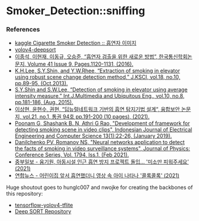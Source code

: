 # Smoker_Detection::sniffing

### References
- [kaggle Cigarette Smoker Detection :: 흡연자 이미지](https://www.kaggle.com/datasets/vitaminc/cigarette-smoker-detection)
- [yolov4-deepsort](https://github.com/theAIGuysCode/yolov4-deepsort)
- [이종석, 이현재, 이동규, 오승준, “흡연자 검출을 위한 새로운 방법”, 한국통신학회논문지, Volume 41 Issue 9, Pages.1120-1131, (2016).](https://koreascience.or.kr/article/JAKO201631261653681.page)
- [K.H.Lee, S.Y.Shin, and Y.W.Rhee, “Extraction of smoking in elevator using robust scene change detection method,” J.KSCI, vol.18, no.10, pp.89-95, (Oct.2013).](https://www.koreascience.or.kr/article/JAKO201333363223698.page)
- [S.Y.Shin and S.W.Lee, “Detection of smoking in elevator using average intensity measure,” Int.J.Multimedia and Ubiquitous Eng., vol.10, no.8, pp.181-186, (Aug. 2015).](https://www.earticle.net/Article/A254026)
- [이상현, 윤현수, 권현, “딥뉴럴네트워크 기반의 흡연 탐지기법 설계“, 융합보안 논문지, vol.21, no.1, 통권 94호 pp.191-200 (10 pages), (2021).](https://www.earticle.net/Article/A393669)
- [Poonam G, Shashank B. N, Athri G Rao, "Development of framework for detecting smoking scene in video clips", Indonesian Journal of Electrical Engineering and Computer Science 13(1):22-26, (January 2019).](http://ijeecs.iaescore.com/index.php/IJEECS/article/view/14269)
- [Danilchenko PV, Romanov NS, "Neural networks application to detect the facts of smoking in video surveillance systems", Journal of Physics: Conference Series, Vol. 1794, Iss.1, (Feb 2021).](https://iopscience.iop.org/article/10.1088/1742-6596/1794/1/012002)
- [중부일보 - 융기원, 아동시설 인근 흡연 방지 프로젝트 돌입… '미소만 피워주세요’ (2021)](http://www.joongboo.com/news/articleView.html?idxno=363519088)
- [연합뉴스 - 어린이집 앞서 흡연했더니 영상 속 아이 나타나 '콜록콜록' (2021)](https://www.yna.co.kr/view/AKR20211228150200061?input=1195m)

Huge shoutout goes to hunglc007 and nwojke for creating the backbones of this repository:
- [tensorflow-yolov4-tflite](https://github.com/hunglc007/tensorflow-yolov4-tflite)
- [Deep SORT Repository](https://github.com/nwojke/deep_sort)
